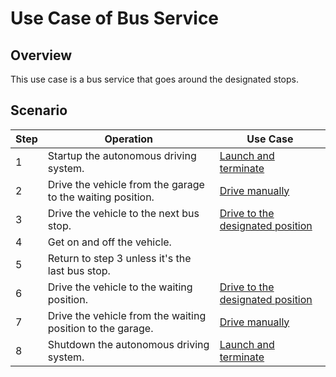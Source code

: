 # Use Case of Bus Service

## Overview

This use case is a bus service that goes around the designated stops.

## Scenario

| Step | Operation                                                  | Use Case                                                         |
| ---- | ---------------------------------------------------------- | ---------------------------------------------------------------- |
| 1    | Startup the autonomous driving system.                     | [Launch and terminate](launch-terminate.md)                      |
| 2    | Drive the vehicle from the garage to the waiting position. | [Drive manually](drive-manually.md)                              |
| 3    | Drive the vehicle to the next bus stop.                    | [Drive to the designated position](drive-designated-position.md) |
| 4    | Get on and off the vehicle.                                |                                                                  |
| 5    | Return to step 3 unless it's the last bus stop.            |                                                                  |
| 6    | Drive the vehicle to the waiting position.                 | [Drive to the designated position](drive-designated-position.md) |
| 7    | Drive the vehicle from the waiting position to the garage. | [Drive manually](drive-manually.md)                              |
| 8    | Shutdown the autonomous driving system.                    | [Launch and terminate](launch-terminate.md)                      |

